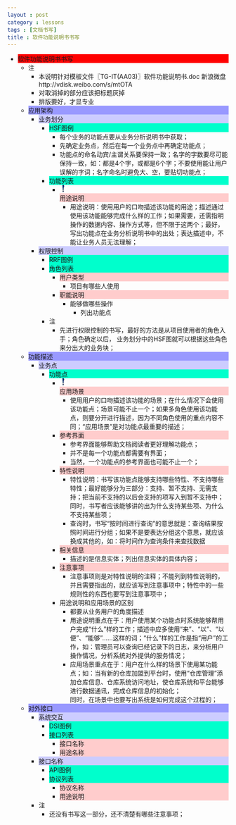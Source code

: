 ```yaml
---
layout : post
category : lessons
tags : [文档书写]
title : 软件功能说明书书写
---
```


<div><ul>
	<li><div style="background-color:#ff0000;">软件功能说明书书写</div>
		<ul>
	<li><div>注</div>
		<ul>
	<li><div>本说明针对模板文件〖TG-IT(AA03)〗软件功能说明书.doc 新浪微盘 http://vdisk.weibo.com/s/mtOTA</div></li>
	<li><div>对取消掉的部分应该把标题灰掉</div></li>
	<li><div>排版要好，才显专业</div></li></ul></li>
	<li><div style="background-color:#9999ff;">应用架构</div>
		<ul>
	<li><div style="background-color:#ccccff;">业务划分</div>
		<ul>
	<li><div style="background-color:#00ffcc;">HSF图例</div>
		<ul>
	<li><div>每个业务的功能点要从业务分析说明书中获取；</div></li>
	<li><div>先确定业务点，然后在每一个业务点中再确定功能点；</div></li>
	<li><div>功能点的命名动宾/主谓关系要保持一致；名字的字数要尽可能保持一致，如：都是4个字，或都是6个字；不要使用能让用户误解的字词；名字命名时避免大、空，要贴切功能点；</div></li></ul></li>
	<li><div style="background-color:#00ffcc;">功能列表</div>
		<ul>
	<li><img src="/assets/img/yes.png" alt="yes" title="yes"/><div style="background-color:#ffcccc;">用途说明</div>
		<ul>
	<li><div>用途说明：使用用户的口吻描述该功能的用途；描述通过使用该功能能够完成什么样的工作；如果需要，还需指明操作的数据内容、操作方式等，但不限于这两个；最好，写出功能点在业务分析说明书中的出处；表达描述中，不能让业务人员无法理解；</div></li></ul></li></ul></li></ul></li>
	<li><div style="background-color:#ccccff;">权限控制</div>
		<ul>
	<li><div style="background-color:#00ffcc;">RRF图例</div></li>
	<li><div style="background-color:#00ffcc;">角色列表</div>
		<ul>
	<li><div style="background-color:#ffcccc;">用户类型</div>
		<ul>
	<li><div>项目有哪些人使用</div></li></ul></li>
	<li><div style="background-color:#ffcccc;">职能说明</div>
		<ul>
	<li><div>能够做哪些操作</div>
		<ul>
	<li><div>列出功能点</div></li></ul></li></ul></li></ul></li>
	<li><div>注</div>
		<ul>
	<li><div>先进行权限控制的书写，最好的方法是从项目使用者的角色入手；角色确定以后， 业务划分中的HSF图就可以根据这些角色来分出大的业务块；</div></li></ul></li></ul></li></ul></li>
	<li><div style="background-color:#9999ff;">功能描述</div>
		<ul>
	<li><div style="background-color:#ccccff;">业务点</div>
		<ul>
	<li><div style="background-color:#00ffcc;">功能点</div>
		<ul>
	<li><img src="/assets/img/yes.png" alt="yes" title="yes"/><div style="background-color:#ffcccc;">应用场景</div>
		<ul>
	<li><div>使用用户的口吻描述该功能的场景；在什么情况下会使用该功能点；场景可能不止一个；如果多角色使用该功能点，则要分开进行描述，因为不同角色使用的重点内容不同；“应用场景”是对功能点最重要的描述；</div></li></ul></li>
	<li><div style="background-color:#ffcccc;">参考界面</div>
		<ul>
	<li><div>参考界面能够帮助文档阅读者更好理解功能点；</div></li>
	<li><div>并不是每一个功能点都需要有界面；</div></li>
	<li><div>当然，一个功能点的参考界面也可能不止一个；</div></li></ul></li>
	<li><div style="background-color:#ffcccc;">特性说明</div>
		<ul>
	<li><div>特性说明：书写该功能点能够支持哪些特性、不支持哪些特性；最好能够分为三部分：支持、暂不支持、无需支持；把当前不支持的以后会支持的项写入到暂不支持中；同时，书写者应该能够讲的出为什么支持某些项、为什么不支持某些项；</div></li>
	<li><div>查询时，书写“按时间进行查询”的意思就是：查询结果按照时间进行分组；如果不是要表达分组这个意思，就应该换成其他的，如：将时间作为查询条件来查找数据</div></li></ul></li>
	<li><div style="background-color:#ffcccc;">相关信息</div>
		<ul>
	<li><div>描述的是信息实体；列出信息实体的具体内容；</div></li></ul></li>
	<li><div style="background-color:#ffcccc;">注意事项</div>
		<ul>
	<li><div>注意事项则是对特性说明的注释；不能列到特性说明的，并且需要指出的，就应该写到注意事项中；特性中的一些规则性的东西也要写到注意事项中；</div></li></ul></li>
	<li><div> 用途说明和应用场景的区别</div>
		<ul>
	<li><div>都要从业务用户的角度描述</div></li>
	<li><div>用途说明重点在于：用户使用某个功能点时系统能够帮用户完成“什么”样的工作；描述中应多使用“来”、“以”、“以便”、“能够”……这样的词；“什么”样的工作是指“用户”的工作，如：管理员可以查询已经记录下的日志，来分析用户操作情况，分析系统对外提供的服务情况；</div></li>
	<li><div>应用场景重点在于：用户在什么样的场景下使用某功能点；如：当有新的仓库加盟到平台时，使用“仓库管理”添加仓库信息、仓库系统访问地址，使仓库系统和平台能够进行数据通讯，完成仓库信息的初始化；<br/>同时，在场景中也要写出系统是如何完成这个过程的；</div></li></ul></li></ul></li></ul></li></ul></li>
	<li><div style="background-color:#9999ff;">对外接口</div>
		<ul>
	<li><div style="background-color:#ccccff;">系统交互</div>
		<ul>
	<li><div style="background-color:#00ffcc;">DSI图例</div></li>
	<li><div style="background-color:#00ffcc;">接口列表</div>
		<ul>
	<li><div style="background-color:#ffcccc;">接口名称</div></li>
	<li><div style="background-color:#ffcccc;">用途名称</div></li></ul></li></ul></li>
	<li><div style="background-color:#ccccff;">接口名称</div>
		<ul>
	<li><div style="background-color:#00ffcc;">API图例</div></li>
	<li><div style="background-color:#00ffcc;">协议列表</div>
		<ul>
	<li><div style="background-color:#ffcccc;">协议名称</div></li>
	<li><div style="background-color:#ffcccc;">用途说明</div></li></ul></li></ul></li>
	<li><div>注</div>
		<ul>
	<li><div>还没有书写这一部分，还不清楚有哪些注意事项；</div></li></ul></li></ul></li></ul></li></ul></div>